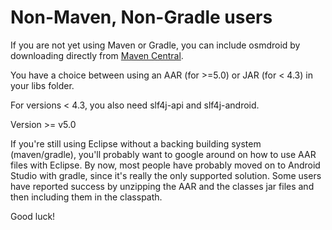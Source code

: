 # Non-Maven, Non-Gradle users

If you are not yet using Maven or Gradle, you can include osmdroid by downloading directly from [Maven Central](https://oss.sonatype.org/content/groups/public/org/osmdroid/).

You have a choice between using an AAR (for >=5.0) or JAR (for < 4.3) in your libs folder.

For versions < 4.3, you also need slf4j-api and slf4j-android.

Version >= v5.0 

If you're still using Eclipse without a backing building system (maven/gradle), you'll probably want to google around on how to use AAR files with Eclipse. By now, most people have probably moved on to Android Studio with gradle, since it's really the only supported solution. Some users have reported success by unzipping the AAR and the classes jar files and then including them in the classpath.

Good luck!